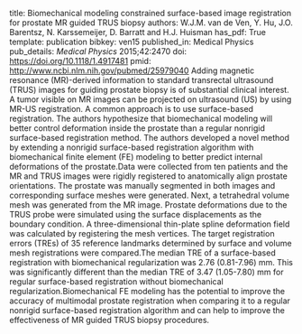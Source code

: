 title: Biomechanical modeling constrained surface-based image registration for prostate MR guided TRUS biopsy
authors: W.J.M. van de Ven, Y. Hu, J.O. Barentsz, N. Karssemeijer, D. Barratt and H.J. Huisman
has_pdf: True
template: publication
bibkey: ven15
published_in: Medical Physics
pub_details: <i>Medical Physics</i> 2015;42:2470
doi: https://doi.org/10.1118/1.4917481
pmid: http://www.ncbi.nlm.nih.gov/pubmed/25979040
Adding magnetic resonance (MR)-derived information to standard transrectal ultrasound (TRUS) images for guiding prostate biopsy is of substantial clinical interest. A tumor visible on MR images can be projected on ultrasound (US) by using MR-US registration. A common approach is to use surface-based registration. The authors hypothesize that biomechanical modeling will better control deformation inside the prostate than a regular nonrigid surface-based registration method. The authors developed a novel method by extending a nonrigid surface-based registration algorithm with biomechanical finite element (FE) modeling to better predict internal deformations of the prostate.Data were collected from ten patients and the MR and TRUS images were rigidly registered to anatomically align prostate orientations. The prostate was manually segmented in both images and corresponding surface meshes were generated. Next, a tetrahedral volume mesh was generated from the MR image. Prostate deformations due to the TRUS probe were simulated using the surface displacements as the boundary condition. A three-dimensional thin-plate spline deformation field was calculated by registering the mesh vertices. The target registration errors (TREs) of 35 reference landmarks determined by surface and volume mesh registrations were compared.The median TRE of a surface-based registration with biomechanical regularization was 2.76 (0.81-7.96) mm. This was significantly different than the median TRE of 3.47 (1.05-7.80) mm for regular surface-based registration without biomechanical regularization.Biomechanical FE modeling has the potential to improve the accuracy of multimodal prostate registration when comparing it to a regular nonrigid surface-based registration algorithm and can help to improve the effectiveness of MR guided TRUS biopsy procedures.

